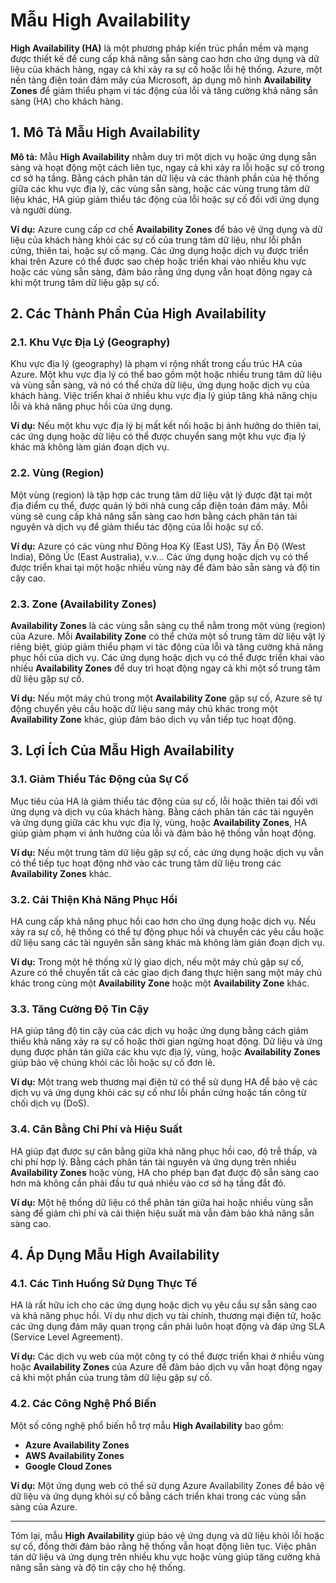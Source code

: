 # Mẫu High Availability

**High Availability (HA)** là một phương pháp kiến trúc phần mềm và mạng được thiết kế để cung cấp khả năng sẵn sàng cao hơn cho ứng dụng và dữ liệu của khách hàng, ngay cả khi xảy ra sự cố hoặc lỗi hệ thống. Azure, một nền tảng điện toán đám mây của Microsoft, áp dụng mô hình **Availability Zones** để giảm thiểu phạm vi tác động của lỗi và tăng cường khả năng sẵn sàng (HA) cho khách hàng.

## 1. Mô Tả Mẫu High Availability

**Mô tả:** Mẫu **High Availability** nhằm duy trì một dịch vụ hoặc ứng dụng sẵn sàng và hoạt động một cách liên tục, ngay cả khi xảy ra lỗi hoặc sự cố trong cơ sở hạ tầng. Bằng cách phân tán dữ liệu và các thành phần của hệ thống giữa các khu vực địa lý, các vùng sẵn sàng, hoặc các vùng trung tâm dữ liệu khác, HA giúp giảm thiểu tác động của lỗi hoặc sự cố đối với ứng dụng và người dùng.

**Ví dụ:** Azure cung cấp cơ chế **Availability Zones** để bảo vệ ứng dụng và dữ liệu của khách hàng khỏi các sự cố của trung tâm dữ liệu, như lỗi phần cứng, thiên tai, hoặc sự cố mạng. Các ứng dụng hoặc dịch vụ được triển khai trên Azure có thể được sao chép hoặc triển khai vào nhiều khu vực hoặc các vùng sẵn sàng, đảm bảo rằng ứng dụng vẫn hoạt động ngay cả khi một trung tâm dữ liệu gặp sự cố.

## 2. Các Thành Phần Của High Availability

### 2.1. Khu Vực Địa Lý (Geography)

Khu vực địa lý (geography) là phạm vi rộng nhất trong cấu trúc HA của Azure. Một khu vực địa lý có thể bao gồm một hoặc nhiều trung tâm dữ liệu và vùng sẵn sàng, và nó có thể chứa dữ liệu, ứng dụng hoặc dịch vụ của khách hàng. Việc triển khai ở nhiều khu vực địa lý giúp tăng khả năng chịu lỗi và khả năng phục hồi của ứng dụng.

**Ví dụ:** Nếu một khu vực địa lý bị mất kết nối hoặc bị ảnh hưởng do thiên tai, các ứng dụng hoặc dữ liệu có thể được chuyển sang một khu vực địa lý khác mà không làm gián đoạn dịch vụ.

### 2.2. Vùng (Region)

Một vùng (region) là tập hợp các trung tâm dữ liệu vật lý được đặt tại một địa điểm cụ thể, được quản lý bởi nhà cung cấp điện toán đám mây. Mỗi vùng sẽ cung cấp khả năng sẵn sàng cao hơn bằng cách phân tán tài nguyên và dịch vụ để giảm thiểu tác động của lỗi hoặc sự cố.

**Ví dụ:** Azure có các vùng như Đông Hoa Kỳ (East US), Tây Ấn Độ (West India), Đông Úc (East Australia), v.v... Các ứng dụng hoặc dịch vụ có thể được triển khai tại một hoặc nhiều vùng này để đảm bảo sẵn sàng và độ tin cậy cao.

### 2.3. Zone (Availability Zones)

**Availability Zones** là các vùng sẵn sàng cụ thể nằm trong một vùng (region) của Azure. Mỗi **Availability Zone** có thể chứa một số trung tâm dữ liệu vật lý riêng biệt, giúp giảm thiểu phạm vi tác động của lỗi và tăng cường khả năng phục hồi của dịch vụ. Các ứng dụng hoặc dịch vụ có thể được triển khai vào nhiều **Availability Zones** để duy trì hoạt động ngay cả khi một số trung tâm dữ liệu gặp sự cố.

**Ví dụ:** Nếu một máy chủ trong một **Availability Zone** gặp sự cố, Azure sẽ tự động chuyển yêu cầu hoặc dữ liệu sang máy chủ khác trong một **Availability Zone** khác, giúp đảm bảo dịch vụ vẫn tiếp tục hoạt động.

## 3. Lợi Ích Của Mẫu High Availability

### 3.1. Giảm Thiểu Tác Động của Sự Cố

Mục tiêu của HA là giảm thiểu tác động của sự cố, lỗi hoặc thiên tai đối với ứng dụng và dịch vụ của khách hàng. Bằng cách phân tán các tài nguyên và ứng dụng giữa các khu vực địa lý, vùng, hoặc **Availability Zones**, HA giúp giảm phạm vi ảnh hưởng của lỗi và đảm bảo hệ thống vẫn hoạt động.

**Ví dụ:** Nếu một trung tâm dữ liệu gặp sự cố, các ứng dụng hoặc dịch vụ vẫn có thể tiếp tục hoạt động nhờ vào các trung tâm dữ liệu trong các **Availability Zones** khác.

### 3.2. Cải Thiện Khả Năng Phục Hồi

HA cung cấp khả năng phục hồi cao hơn cho ứng dụng hoặc dịch vụ. Nếu xảy ra sự cố, hệ thống có thể tự động phục hồi và chuyển các yêu cầu hoặc dữ liệu sang các tài nguyên sẵn sàng khác mà không làm gián đoạn dịch vụ.

**Ví dụ:** Trong một hệ thống xử lý giao dịch, nếu một máy chủ gặp sự cố, Azure có thể chuyển tất cả các giao dịch đang thực hiện sang một máy chủ khác trong cùng một **Availability Zone** hoặc một **Availability Zone** khác.

### 3.3. Tăng Cường Độ Tin Cậy

HA giúp tăng độ tin cậy của các dịch vụ hoặc ứng dụng bằng cách giảm thiểu khả năng xảy ra sự cố hoặc thời gian ngừng hoạt động. Dữ liệu và ứng dụng được phân tán giữa các khu vực địa lý, vùng, hoặc **Availability Zones** giúp bảo vệ chúng khỏi các lỗi hoặc sự cố đơn lẻ.

**Ví dụ:** Một trang web thương mại điện tử có thể sử dụng HA để bảo vệ các dịch vụ và ứng dụng khỏi các sự cố như lỗi phần cứng hoặc tấn công từ chối dịch vụ (DoS).

### 3.4. Cân Bằng Chi Phí và Hiệu Suất

HA giúp đạt được sự cân bằng giữa khả năng phục hồi cao, độ trễ thấp, và chi phí hợp lý. Bằng cách phân tán tài nguyên và ứng dụng trên nhiều **Availability Zones** hoặc vùng, HA cho phép bạn đạt được độ sẵn sàng cao hơn mà không cần phải đầu tư quá nhiều vào cơ sở hạ tầng đắt đỏ.

**Ví dụ:** Một hệ thống dữ liệu có thể phân tán giữa hai hoặc nhiều vùng sẵn sàng để giảm chi phí và cải thiện hiệu suất mà vẫn đảm bảo khả năng sẵn sàng cao.

## 4. Áp Dụng Mẫu High Availability

### 4.1. Các Tình Huống Sử Dụng Thực Tế

HA là rất hữu ích cho các ứng dụng hoặc dịch vụ yêu cầu sự sẵn sàng cao và khả năng phục hồi. Ví dụ như dịch vụ tài chính, thương mại điện tử, hoặc các ứng dụng đám mây quan trọng cần phải luôn hoạt động và đáp ứng SLA (Service Level Agreement).

**Ví dụ:** Các dịch vụ web của một công ty có thể được triển khai ở nhiều vùng hoặc **Availability Zones** của Azure để đảm bảo dịch vụ vẫn hoạt động ngay cả khi một phần của trung tâm dữ liệu gặp sự cố.

### 4.2. Các Công Nghệ Phổ Biến

Một số công nghệ phổ biến hỗ trợ mẫu **High Availability** bao gồm:

- **Azure Availability Zones**
- **AWS Availability Zones**
- **Google Cloud Zones**

**Ví dụ:** Một ứng dụng web có thể sử dụng Azure Availability Zones để bảo vệ dữ liệu và ứng dụng khỏi sự cố bằng cách triển khai trong các vùng sẵn sàng của Azure.

---

Tóm lại, mẫu **High Availability** giúp bảo vệ ứng dụng và dữ liệu khỏi lỗi hoặc sự cố, đồng thời đảm bảo rằng hệ thống vẫn hoạt động liên tục. Việc phân tán dữ liệu và ứng dụng trên nhiều khu vực hoặc vùng giúp tăng cường khả năng sẵn sàng và độ tin cậy cho hệ thống.